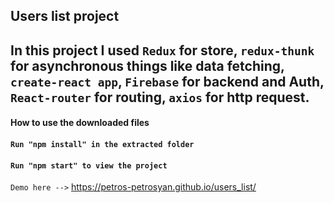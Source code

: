 ## Users list project

## In this project I used `Redux` for store, `redux-thunk` for asynchronous things like data fetching, `create-react app`, `Firebase` for backend and Auth, `React-router` for routing, `axios` for http request.

#### How to use the downloaded files

#### `Run "npm install" in the extracted folder`
#### `Run "npm start" to view the project`
`Demo here -->` https://petros-petrosyan.github.io/users_list/